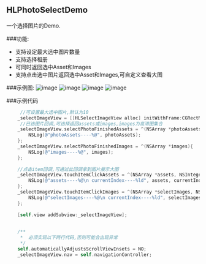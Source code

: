 ## HLPhotoSelectDemo
一个选择图片的Demo.

###功能:
*  支持设定最大选中图片数量
*  支持选择相册
*  可同时返回选中Asset和Images
*  支持点击选中图片返回选中Asset和Images,可自定义查看大图

###示例图:
![image](https://raw.githubusercontent.com/huanglei1926/HLPhotoSelectDemo/master/HLPhotoSelectDemo/Picture/Snip20160716_1.png)
![image](https://raw.githubusercontent.com/huanglei1926/HLPhotoSelectDemo/master/HLPhotoSelectDemo/Picture/Snip20160716_2.png)
![image](https://raw.githubusercontent.com/huanglei1926/HLPhotoSelectDemo/master/HLPhotoSelectDemo/Picture/Snip20160716_3.png)
![image](https://raw.githubusercontent.com/huanglei1926/HLPhotoSelectDemo/master/HLPhotoSelectDemo/Picture/Snip20160716_4.png)


###示例代码
```objective-c
     //可设置最大选中图片,默认为10
    _selectImageView = [[HLSelectImageView alloc] initWithFrame:CGRectMake(0, 64, self.view.bounds.size.width, 200) MaxCount:3];
     //已选图片回调,可选择返回assets或images,images为高清图集合
    _selectImageView.selectPhotoFinishedAssets = ^(NSArray *photoAssets){
        NSLog(@"photoAssets----%@", photoAssets);
    };
    _selectImageView.selectPhotoFinishedImages = ^(NSArray *images){
        NSLog(@"images----%@", images);
    };
    
    //点击item回调,可通过此回调拿到图片展示大图
    _selectImageView.touchItemClickAssets = ^(NSArray *assets, NSInteger currentIndex){
        NSLog(@"assets----%@\n currentIndex----%ld", assets, currentIndex);
    };
    _selectImageView.touchItemClickImages = ^(NSArray *selectImages, NSInteger currentIndex){
        NSLog(@"selectImages----%@\n currentIndex----%ld", selectImages, currentIndex);
    };
    
    [self.view addSubview:_selectImageView];
    
    
    /**
     *  必须实现以下两行代码,否则可能会出现异常
     */
    self.automaticallyAdjustsScrollViewInsets = NO;
    _selectImageView.nav = self.navigationController;

```
